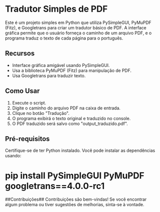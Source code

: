 # Tradutor Simples de PDF

Este é um projeto simples em Python que utiliza PySimpleGUI, PyMuPDF (Fitz), e Googletrans para criar um tradutor básico de PDF. A interface gráfica permite que o usuário forneça o caminho de um arquivo PDF, e o programa traduz o texto de cada página para o português.

## Recursos

- Interface gráfica amigável usando PySimpleGUI.
- Usa a biblioteca PyMuPDF (Fitz) para manipulação de PDF.
- Usa Googletrans para traduzir texto.

## Como Usar

1. Execute o script.
2. Digite o caminho do arquivo PDF na caixa de entrada.
3. Clique no botão "Tradução".
4. O programa exibirá o texto original e traduzido no console.
5. O PDF traduzido será salvo como "output_traduzido.pdf".

## Pré-requisitos

Certifique-se de ter Python instalado. Você pode instalar as dependências usando:


# pip install PySimpleGUI PyMuPDF googletrans==4.0.0-rc1



##Contribuições##
Contribuições são bem-vindas! Se você encontrar algum problema ou tiver sugestões de melhorias, sinta-se à vontade.

